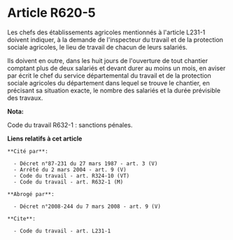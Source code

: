 # Article R620-5

Les chefs des établissements agricoles mentionnés à l'article L231-1 doivent indiquer, à la demande de l'inspecteur du
travail et de la protection sociale agricoles, le lieu de travail de chacun de leurs salariés.

Ils doivent en outre, dans les huit jours de l'ouverture de tout chantier comptant plus de deux salariés et devant durer au
moins un mois, en aviser par écrit le chef du service départemental du travail et de la protection sociale agricoles du
département dans lequel se trouve le chantier, en précisant sa situation exacte, le nombre des salariés et la durée
prévisible des travaux.

**Nota:**

Code du travail R632-1 : sanctions pénales.

**Liens relatifs à cet article**

	**Cité par**:

	  - Décret n°87-231 du 27 mars 1987 - art. 3 (V)
	  - Arrêté du 2 mars 2004 - art. 9 (V)
	  - Code du travail - art. R324-10 (VT)
	  - Code du travail - art. R632-1 (M)

	**Abrogé par**:

	  - Décret n°2008-244 du 7 mars 2008 - art. 9 (V)

	**Cite**:

	  - Code du travail - art. L231-1
